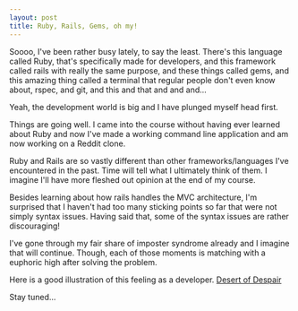 ```yaml
---
layout: post
title: Ruby, Rails, Gems, oh my!
---
```

Soooo, I've been rather busy lately, to say the least. There's this language called Ruby, that's specifically made for developers, and this framework called rails with really the same purpose, and these things called gems, and this amazing thing called a terminal that regular people don't even know about, rspec, and git, and this and that and and and...

Yeah, the development world is big and I have plunged myself head first.

Things are going well. I came into the course without having ever learned about Ruby and now I've made a working command line application and am now working on a Reddit clone.

Ruby and Rails are so vastly different than other frameworks/languages I've encountered in the past. Time will tell what I ultimately think of them. I imagine I'll have more fleshed out opinion at the end of my course.

Besides learning about how rails handles the MVC architecture, I'm surprised that I haven't had too many sticking points so far that were not simply syntax issues. Having said that, some of the syntax issues are rather discouraging!

I've gone through my fair share of imposter syndrome already and I imagine that will continue. Though, each of those moments is matching with a euphoric high after solving the problem.

Here is a good illustration of this feeling as a developer. [Desert of Despair](http://s3.amazonaws.com/viking_education/web_development/blog/coding_is_hard_confidence_competence.png)

Stay tuned...
